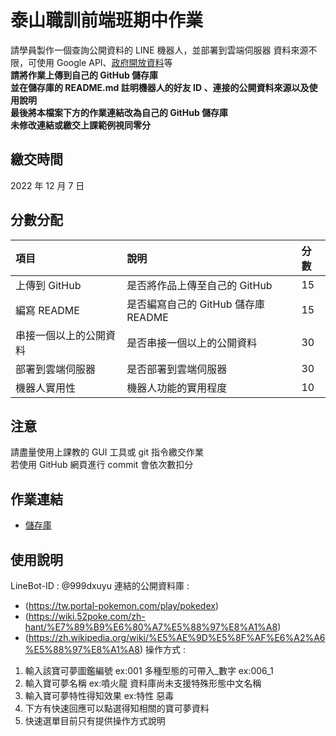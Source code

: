 # 泰山職訓前端班期中作業
請學員製作⼀個查詢公開資料的 LINE 機器⼈，並部署到雲端伺服器
資料來源不限，可使⽤ Google API、[政府開放資料](https://data.gov.tw/)等  
**請將作業上傳到自己的 GitHub 儲存庫**  
**並在儲存庫的 README.md 註明機器⼈的好友 ID 、連接的公開資料來源以及使⽤說明**  
**最後將本檔案下方的作業連結改為自己的 GitHub 儲存庫**  
**未修改連結或繳交上課範例視同零分**

## 繳交時間
2022 年 12 月 7 日

## 分數分配
|項⽬|說明|分數|
|:---|:---|:---|
|上傳到 GitHub|是否將作品上傳⾄自己的 GitHub|15|
|編寫 README|是否編寫自己的 GitHub 儲存庫 README|15|
|串接⼀個以上的公開資料|是否串接⼀個以上的公開資料|30|
|部署到雲端伺服器|是否部署到雲端伺服器|30|
|機器⼈實⽤性|機器⼈功能的實⽤程度|10|

## 注意
請盡量使用上課教的 GUI 工具或 git 指令繳交作業  
若使用 GitHub 網頁進行 commit 會依次數扣分

## 作業連結
- [儲存庫](https://github.com/TskaX/LineBot-PokemonSearch)

## 使用說明
LineBot-ID : @999dxuyu
連結的公開資料庫 :
- (https://tw.portal-pokemon.com/play/pokedex)
- (https://wiki.52poke.com/zh-hant/%E7%89%B9%E6%80%A7%E5%88%97%E8%A1%A8)
- (https://zh.wikipedia.org/wiki/%E5%AE%9D%E5%8F%AF%E6%A2%A6%E5%88%97%E8%A1%A8)
操作方式 :
1. 輸入該寶可夢圖鑑編號 ex:001
    多種型態的可帶入_數字 ex:006_1
2. 輸入寶可夢名稱 ex:噴火龍
    資料庫尚未支援特殊形態中文名稱
3. 輸入寶可夢特性得知效果 ex:特性 惡毒
4. 下方有快速回應可以點選得知相關的寶可夢資料
5. 快速選單目前只有提供操作方式說明

